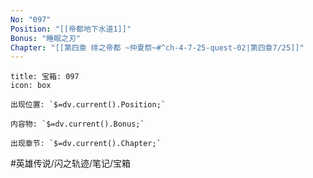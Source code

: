 ```yaml
---
No: "097"
Position: "[[帝都地下水道1]]"
Bonus: "睡眠之刃"
Chapter: "[[第四章 绯之帝都 ~仲夏祭~#^ch-4-7-25-quest-02|第四章7/25]]"
---
```

```ad-quote
title: 宝箱: 097
icon: box

出现位置: `$=dv.current().Position;`

内容物: `$=dv.current().Bonus;`

出现章节: `$=dv.current().Chapter;`

```

#英雄传说/闪之轨迹/笔记/宝箱